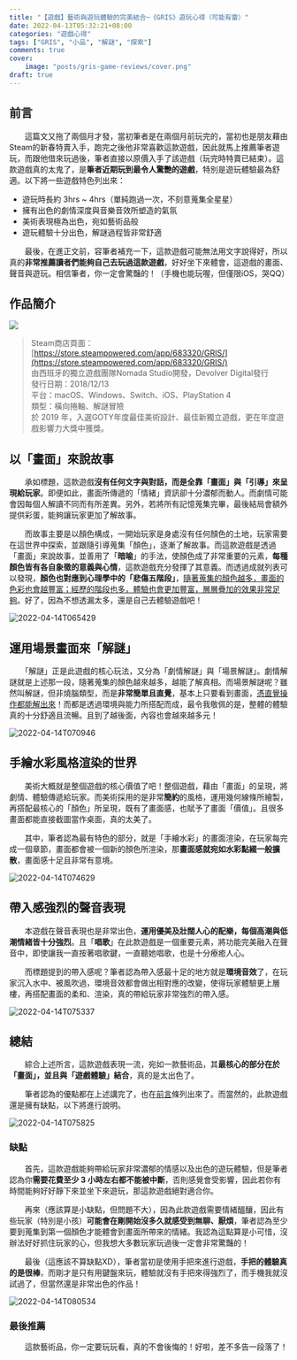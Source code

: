 ```yaml
---
title: "【遊戲】藝術與遊玩體驗的完美結合─《GRIS》遊玩心得（可能有雷）"
date: 2022-04-13T05:32:21+08:00
categories: "遊戲心得"
tags: ["GRIS", "小品", "解謎", "探索"]
comments: true
cover:
    image: "posts/gris-game-reviews/cover.png"
draft: true
---
```


## 前言
　　這篇文又拖了兩個月才發，當初筆者是在兩個月前玩完的，當初也是朋友藉由Steam的新春特賣入手，跑完之後他非常喜歡這款遊戲，因此就馬上推薦筆者遊玩，而跟他借來玩過後，筆者直接以原價入手了該遊戲（玩完時特賣已結束）。這款遊戲真的太鬼了，是**筆者近期玩到最令人驚艷的遊戲**，特別是遊玩體驗最為舒適。以下將一些遊戲特色列出來：

- 遊玩時長約 3hrs ~ 4hrs（單純跑過一次，不刻意蒐集全星星）
- 擁有出色的劇情深度與音樂音效所塑造的氣氛
- 美術表現極為出色，宛如藝術品般
- 遊玩體驗十分出色，解謎過程皆非常舒適

　　最後，在進正文前，容筆者補充一下，這款遊戲可能無法用文字說得好，所以真的**非常推薦讀者們能夠自己去玩過這款遊戲**，好好坐下來體會，這遊戲的畫面、聲音與遊玩。相信筆者，你一定會驚豔的！（手機也能玩喔，但僅限iOS，哭QQ）

<!--more-->

## 作品簡介
![](cover.png)
> Steam商店頁面：[https://store.steampowered.com/app/683320/GRIS/](https://store.steampowered.com/app/683320/GRIS/)<br>
> 由西班牙的獨立遊戲團隊Nomada Studio開發，Devolver Digital發行<br>
> 發行日期：2018/12/13<br>
> 平台：macOS、Windows、Switch、iOS、PlayStation 4<br>
> 類型：橫向捲軸、解謎冒險<br>
> 於 2019 年，入選GOTY年度最佳美術設計、最佳新獨立遊戲，更在年度遊戲影響力大獎中獲獎。

## 以「畫面」來說故事
　　承如標題，這款遊戲**沒有任何文字與對話，而是全靠「畫面」與「引導」來呈現給玩家**。即便如此，畫面所傳遞的「情緒」資訊卻十分濃郁而動人。而劇情可能會因每個人解讀不同而有所差異。另外，若將所有記憶蒐集完畢，最後結局會額外提供彩蛋，能夠讓玩家更加了解故事。

　　而故事主要是以顏色構成，一開始玩家是身處沒有任何顏色的土地，玩家需要在這世界中探索，並跟隨引導蒐集「顏色」，逐漸了解故事。而這款遊戲是透過「畫面」來說故事，並善用了「**暗喻**」的手法，使顏色成了非常重要的元素，**每種顏色皆有各自象徵的意義與心情**，這款遊戲充分發揮了其意義。而透過成就列表可以發現，**顏色也對應到心理學中的「悲傷五階段」**，<u>隨著蒐集的顏色越多，畫面的色彩也會越豐富；經歷的階段也多，體驗也會更加豐富，層層疊加的效果非常足夠</u>。好了，因為不想透漏太多，還是自己去體驗遊戲吧！

![2022-04-14T065429](2022-04-14T065429.png)

## 運用場景畫面來「解謎」
　　「解謎」正是此遊戲的核心玩法，又分為「劇情解謎」與「場景解謎」。劇情解謎就是上述那一段，隨著蒐集的顏色越來越多，越能了解真相。而場景解謎呢？雖然叫解謎，但非燒腦類型，而是**非常簡單且直覺**，基本上只要看到畫面，<u>憑直覺操作都能解出來</u>！而都是透過環境與能力所搭配而成，最令我敬佩的是，整體的體驗真的十分舒適且流暢。且到了越後面，內容也會越來越多元！

![2022-04-14T070946](2022-04-14T070946.png)

## 手繪水彩風格渲染的世界
　　美術大概就是整個遊戲的核心價值了吧！整個遊戲，藉由「畫面」的呈現，將劇情、體驗傳遞給玩家。而美術採用的是非常**簡約**的風格，運用幾何線條所繪製，再搭配最核心的「顏色」所呈現，既有了畫面感，也賦予了畫面「價值」。且很多畫面都能直接截圖當作桌面，真的太美了。

　　其中，筆者認為最有特色的部分，就是「手繪水彩」的畫面渲染，在玩家每完成一個章節，畫面都會被一個新的顏色所渲染，那**畫面感就宛如水彩點綴一般擴散**，畫面感十足且非常有意境。

![2022-04-14T074629](2022-04-14T074629.png)

## 帶入感強烈的聲音表現
　　本遊戲在聲音表現也是非常出色，**運用優美及壯闊人心的配樂，每個高潮與低潮情緒皆十分強烈**。且「**唱歌**」在此款遊戲是一個重要元素，將功能完美融入在聲音中，即使讓我一直按著唱歌鍵，一直聽她唱歌，也是十分療癒人心。

　　而標題提到的帶入感呢？筆者認為帶入感最十足的地方就是**環境音效**了，在玩家沉入水中、被風吹過，環境音效都會做出相對應的改變，使得玩家體驗更上層樓，再搭配畫面的柔和、渲染，真的帶給玩家非常強烈的帶入感。

![2022-04-14T075337](2022-04-14T075337.png)

## 總結
　　綜合上述所言，這款遊戲表現一流，宛如一款藝術品，其**最核心的部分在於「畫面」，並且與「遊戲體驗」結合**，真的是太出色了。

　　筆者認為的優點都在上述講完了，也在[前言](#前言)條列出來了。而當然的，此款遊戲還是擁有缺點，以下將進行說明。

![2022-04-14T075825](2022-04-14T075825.png)

### 缺點

　　首先，這款遊戲能夠帶給玩家非常濃郁的情感以及出色的遊玩體驗，但是筆者認為你**需要花費至少 3 小時左右都不能被中斷**，否則感覺會受影響，因此若你有時間能夠好好靜下來並坐下來遊玩，那這款遊戲絕對適合你。

　　再來（應該算是小缺點，但問題不大），因為此款遊戲需要情緒醞釀，因此有些玩家（特別是小孩）**可能會在剛開始沒多久就感受到無聊、厭煩**，筆者認為至少要到蒐集到第一個顏色才能體會到畫面所帶來的情緒。我認為這點算是小可惜，沒辦法好好抓住玩家的心，但我想大多數玩家玩過後一定會非常驚豔的！

　　最後（這應該不算缺點XD），筆者當初是使用手把來進行遊戲，**手把的體驗真的是很棒**，而剛才是只有用鍵盤來玩，體驗就沒有手把來得強烈了，而手機我就沒試過了，但當然還是非常出色的作品！

![2022-04-14T080534](2022-04-14T080534.png)

### 最後推薦
　　這款藝術品，你一定要玩玩看，真的不會後悔的！好啦，差不多告一段落了！
